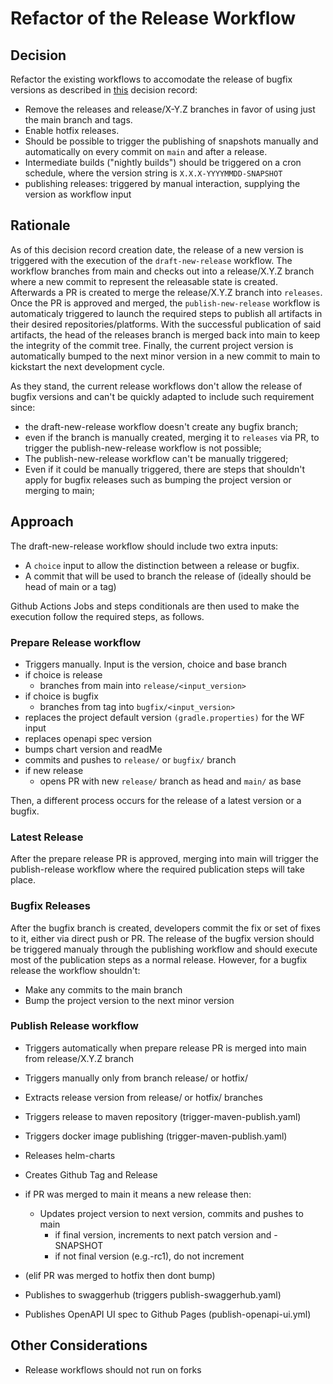 # Refactor of the Release Workflow

## Decision

Refactor the existing workflows to accomodate the release of bugfix versions as described in [this](../2024-07-18-Improvements-versioning-scheme/README.md) decision record:
- Remove the releases and release/X-Y.Z branches in favor of using just the main branch and tags.
- Enable hotfix releases. 
- Should be possible to trigger the publishing of snapshots manually and automatically on every commit on `main` and after a release.
- Intermediate builds ("nightly builds") should be triggered on a cron schedule, where the version string is `X.X.X-YYYYMMDD-SNAPSHOT`
- publishing releases: triggered by manual interaction, supplying the version as workflow input

## Rationale

As of this decision record creation date, the release of a new version is triggered with the execution of the `draft-new-release` workflow.
The workflow branches from main and checks out into a release/X.Y.Z branch where a new commit to represent the releasable state is created. Afterwards a PR is created to merge the release/X.Y.Z branch into `releases`.
Once the PR is approved and merged, the `publish-new-release` workflow is automaticaly triggered to launch the required steps to publish all artifacts
in their desired repositories/platforms. With the successful publication of said artifacts, the head of the releases branch is merged back into main 
to keep the integrity of the commit tree. Finally, the current project version is automatically bumped to the next minor version in a new commit to main 
to kickstart the next development cycle.

As they stand, the current release workflows don't allow the release of bugfix versions and can't be quickly adapted to include such requirement since:
- the draft-new-release workflow doesn't create any bugfix branch;
- even if the branch is manually created, merging it to `releases` via PR, to trigger the publish-new-release workflow is not possible;
- The publish-new-release workflow can't be manually triggered;
- Even if it could be manually triggered, there are steps that shouldn't apply for bugfix releases such as bumping the project version or merging to main;


## Approach

The draft-new-release workflow should include two extra inputs:
- A `choice` input to allow the distinction between a release or bugfix.
- A commit that will be used to branch the release of (ideally should be head of main or a tag)

Github Actions Jobs and steps conditionals are then used to make the execution follow the required steps, as follows.

### Prepare Release workflow
- Triggers manually. Input is the version, choice and base branch
- if choice is release
  - branches from main into `release/<input_version>`
- if choice is bugfix
  - branches from tag into `bugfix/<input_version>`
- replaces the project default version `(gradle.properties)` for the WF input
- replaces openapi spec version
- bumps chart version and readMe
- commits and pushes to `release/` or `bugfix/` branch
- if new release
   - opens PR with new `release/` branch as head and `main/` as base

Then, a different process occurs for the release of a latest version or a bugfix. 

### Latest Release
After the prepare release PR is approved, merging into main will trigger the publish-release workflow where the required publication steps will take place.

### Bugfix Releases
After the bugfix branch is created, developers commit the fix or set of fixes to it, either via direct push or PR.
The release of the bugfix version should be triggered manualy through the publishing workflow and should execute most of the publication steps as a normal release.
However, for a bugfix release the workflow shouldn't:
- Make any commits to the main branch
- Bump the project version to the next minor version

### Publish Release workflow
- Triggers automatically when prepare release PR is merged into main from release/X.Y.Z branch
- Triggers manually only from branch release/ or hotfix/

- Extracts release version from release/ or hotfix/ branches
- Triggers release to maven repository (trigger-maven-publish.yaml)
- Triggers docker image publishing (trigger-maven-publish.yaml)
- Releases helm-charts
- Creates Github Tag and Release
- if PR was merged to main it means a new release then:
   - Updates project version to next version, commits and pushes to main
      - if final version, increments to next patch version and -SNAPSHOT
      - if not final version (e.g.-rc1), do not increment
- (elif PR was merged to hotfix then dont bump)
- Publishes to swaggerhub (triggers publish-swaggerhub.yaml)
- Publishes OpenAPI UI spec to Github Pages (publish-openapi-ui.yml)


## Other Considerations

- Release workflows should not run on forks

